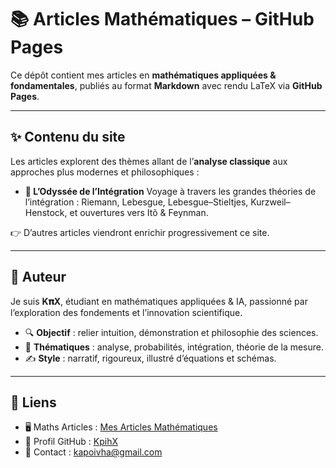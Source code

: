 # 📚 Articles Mathématiques – GitHub Pages

Ce dépôt contient mes articles en **mathématiques appliquées & fondamentales**, publiés au format **Markdown** avec rendu LaTeX via **GitHub Pages**.

---

## ✨ Contenu du site

Les articles explorent des thèmes allant de l’**analyse classique** aux approches plus modernes et philosophiques :

- **🌌 L’Odyssée de l’Intégration**
  Voyage à travers les grandes théories de l’intégration : Riemann, Lebesgue, Lebesgue–Stieltjes, Kurzweil–Henstock, et ouvertures vers Itô & Feynman.

👉 D’autres articles viendront enrichir progressivement ce site.

---

## 🧭 Auteur

Je suis **K𝛑X**, étudiant en mathématiques appliquées & IA, passionné par l’exploration des fondements et l’innovation scientifique.

- 🔍 **Objectif** : relier intuition, démonstration et philosophie des sciences.
- 🧮 **Thématiques** : analyse, probabilités, intégration, théorie de la mesure.
- ✍️ **Style** : narratif, rigoureux, illustré d’équations et schémas.

---

## 🔗 Liens

- 🖥️ Maths Articles : [Mes Articles Mathématiques](https://KpihX.github.io/maths-articles/)
- 👤 Profil GitHub : [KpihX](https://github.com/KpihX)
- 📧 Contact : [kapoivha@gmail.com](mailto:kapoivha@gm)
